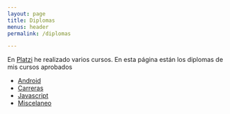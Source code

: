 ```yaml
---
layout: page
title: Diplomas
menus: header
permalink: /diplomas

---
```

<p>En <a href="https://platzi.com">Platzi</a> he realizado varios cursos. En esta página están los diplomas de mis cursos aprobados</p>

<ul>
  <li>
    <a href="/diploma-android">Android</a>
  </li>
  <li>
    <a href="/diplomas-carreras">Carreras</a>
  </li>
  <li>
    <a href="/diplomas-javascript">Javascript</a>
  </li>
  <li>
    <a href="/diplomas-miscelaneo">Miscelaneo</a>
  </li>
</ul>
